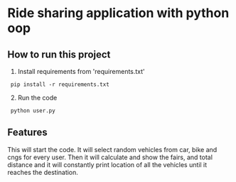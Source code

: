 # Ride sharing application with python oop

## How to run this project

1. Install requirements from 'requirements.txt'
```
 pip install -r requirements.txt
```
2. Run the code
```
 python user.py
```

## Features
 This will start the code. It will select random vehicles from car, bike and cngs for every user. Then it will calculate and show the fairs, and total distance and it will constantly print location of all the vehicles until it reaches the destination.
